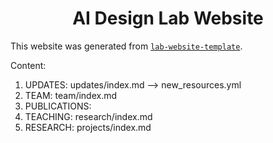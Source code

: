 <h1 align="center">AI Design Lab Website</h1>



This website was generated from [`lab-website-template`](https://github.com/greenelab/lab-website-template).


Content:
1. UPDATES: updates/index.md  --> new_resources.yml
2. TEAM: team/index.md
3. PUBLICATIONS: 
4. TEACHING: research/index.md
5. RESEARCH: projects/index.md 
